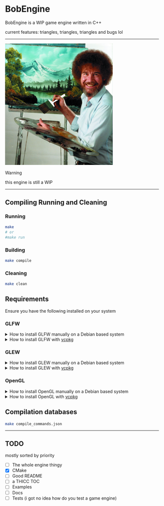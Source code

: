 # BobEngine
BobEngine is a WIP game engine written in C++

current features: triangles, triangles, triangles and bugs lol

---

<img src="https://github.com/MrCatNerd/BobEngine/blob/dev/res/bob.jpg?raw=true" alt="Bob Ross" style="max-width:70%; max-height:70%;">

> [!WARNING]
> this engine is still a WIP

---

## Compiling Running and Cleaning

### Running
```sh
make
# or
#make run
```

### Building
```sh
make compile
```

### Cleaning
```sh
make clean
```

## Requirements
Ensure you have the following installed on your system

### GLFW
<details>
<summary>How to install GLFW manually on a Debian based system</summary>

```sh
# installs GLFW on debian based systems
sudo apt-get install -y make cmake git
sudo git clone "https://github.com/glfw/glfw.git" "/usr/local/lib/glfw" --depth 1
sudo cmake -S "/usr/local/lib/glfw" -B "/usr/local/lib/glfw/build"
sudo make -C "/usr/local/lib/glfw/build"
sudo make -C "/usr/local/lib/glfw/build" install
```
</details>

<details>
<summary>How to install GLFW with <a href="https://github.com/microsoft/vcpkg">vcpkg</a></summary>

```sh
vcpkg install glfw3
```
</details>

### GLEW

<details>
<summary>How to install GLEW manually on a Debian based system</summary>

```sh
# installs GLEW on debian based systems
sudo apt-get install -y libglew-dev
```
</details>

<details>
<summary>How to install GLEW with <a href="https://github.com/microsoft/vcpkg">vcpkg</a></summary>

```sh
vcpkg install glew
```
</details>

### OpenGL

<details>
<summary>How to install OpenGL manually on a Debian based system</summary>

```sh
sudo apt-get install -y libgl1-mesa-dev
```

</details>

<details>
<summary>How to install OpenGL with <a href="https://github.com/microsoft/vcpkg">vcpkg</a></summary>

```sh
# installs OpenGL on debian based systems
vcpkg install opengl
```

</details>


## Compilation databases

```sh
make compile_commands.json
```

---


## TODO
mostly sorted by priority

- [ ] The whole engine thingy
- [x] CMake
- [ ] Good README
- [ ] a THICC TOC
- [ ] Examples
- [ ] Docs
- [ ] Tests (i got no idea how do you test a game engine)
